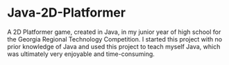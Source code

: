 # Java-2D-Platformer
A 2D Platformer game, created in Java, in my junior year of high school for the Georgia Regional Technology Competition. I started this project with no prior knowledge of Java and used this project to teach myself Java, which was ultimately very enjoyable and time-consuming.
